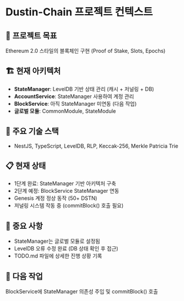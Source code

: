 # Dustin-Chain 프로젝트 컨텍스트

## 🎯 프로젝트 목표
Ethereum 2.0 스타일의 블록체인 구현 (Proof of Stake, Slots, Epochs)

## 🏗️ 현재 아키텍처
- **StateManager**: LevelDB 기반 상태 관리 (캐시 + 저널링 + DB)
- **AccountService**: StateManager 사용하여 계정 관리
- **BlockService**: 아직 StateManager 미연동 (다음 작업)
- **글로벌 모듈**: CommonModule, StateModule

## 🔧 주요 기술 스택
- NestJS, TypeScript, LevelDB, RLP, Keccak-256, Merkle Patricia Trie

## 📋 현재 상태
- 1단계 완료: StateManager 기반 아키텍처 구축
- 2단계 예정: BlockService StateManager 연동
- Genesis 계정 정상 동작 (50+ DSTN)
- 저널링 시스템 작동 중 (commitBlock() 호출 필요)

## 🚨 중요 사항
- StateManager는 글로벌 모듈로 설정됨
- LevelDB 오류 수정 완료 (DB 상태 확인 후 접근)
- TODO.md 파일에 상세한 진행 상황 기록

## 🔄 다음 작업
BlockService에 StateManager 의존성 주입 및 commitBlock() 호출
